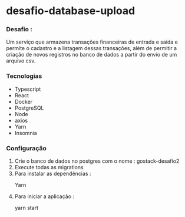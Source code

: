 # desafio-database-upload

<h3>Desafio : </h3>

<p>Um serviço que armazena transações financeiras de entrada e saída e permite o cadastro e a listagem dessas transações, 
além de permitir a criação de novos registros no banco de dados a partir do envio de um arquivo csv.
</p>

<h3> Tecnologias </h3>

<ul> 
  <li> Typescript </li>
  <li> React </li>
  <li> Docker </li>
  <li> PostgreSQL </li>
  <li> Node </li>
  <li> axios </li>
  <li> Yarn </li>
  <li> Insomnia </li>
 </ul>
 <h3>
 Configuração 
 </h3>
 <ol>
   <li>Crie o banco de dados no postgres com o nome : gostack-desafio2 </li>
   <li> Execute todas as migrations </li>
   <li>Para instalar as dependências : </li>
    <p> Yarn </p>
   <li> Para iniciar a aplicação : </li>
   <p> yarn start </p> 
   </ol>
